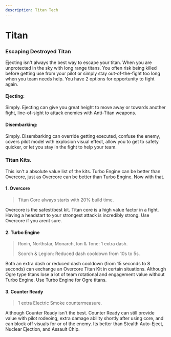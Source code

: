 ```yaml
---
description: Titan Tech
---
```


# Titan

### Escaping Destroyed Titan

Ejecting isn't always the best way to escape your titan. When you are unprotected in the sky with Iong range titans. You often risk being killed before getting use from your pilot or simply stay out-of-the-fight too long when you team needs help. You have 2 options for opportunity to fight again.

#### Ejecting:

Simply. Ejecting can give you great height to move away or towards another fight, line-of-sight to attack enemies with Anti-Titan weapons.

#### Disembarking:

Simply. Disembarking can override getting executed, confuse the enemy, covers pilot model with explosion visual effect, allow you to get to safety quicker, or let you stay in the fight to help your team.

### Titan Kits.

This isn't a absolute value list of the kits. Turbo Engine can be better than Overcore, just as Overcore can be better than Turbo Engine. Now with that.&#x20;

#### 1. Overcore

> Titan Core always starts with 20% build time.

Overcore is the safest/best kit. Titan core is a high value factor in a fight. Having a headstart to your strongest attack is incredibly strong. Use Overcore if you arent sure.

#### 2. Turbo Engine

> Ronin, Northstar, Monarch, Ion & Tone: 1 extra dash.
>
> Scorch & Legion: Reduced dash cooldown from 10s to 5s.

Both an extra dash or reduced dash cooldown (from 15 seconds to 8 seconds) can exchange an Overcore Titan Kit in certain situations. Although Ogre type titans lose a lot of team rotational and engagement value without Turbo Engine. Use Turbo Engine for Ogre titans.

#### 3. Counter Ready

> 1 extra Electric Smoke countermeasure.

Although Counter Ready isn't the best. Counter Ready can still provide value with pilot rodeoing, extra damage ability shortly after using core, and can block off visuals for or of the enemy. Its better than Stealth Auto-Eject, Nuclear Ejection, and Assault Chip.&#x20;
